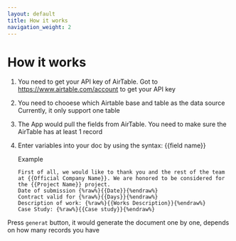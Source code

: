 ```yaml
---
layout: default
title: How it works
navigation_weight: 2
---
```


# How it works

1. You need to get your API key of AirTable.
Got to https://www.airtable.com/account to get your API key

2. You need to chooese which Airtable base and table as the data source
Currently, it only support one table

3. The App would pull the fields from AirTable. You need to make sure the AirTable has at least 1 record

4. Enter variables into your doc by using the syntax: {{field name}}

   Example
   
   ```
   First of all, we would like to thank you and the rest of the team at {{Official Company Name}}. We are honored to be considered for the {{Project Name}} project.
   Date of submission {%raw%}{{Date}}{%endraw%}
   Contract valid for {%raw%}{{Days}}{%endraw%}
   Description of work: {%raw%}{{Works Description}}{%endraw%}
   Case Study: {%raw%}{{Case study}}{%endraw%}
   ```
   
Press `generat` button, it would generate the document one by one, depends on how many records you have


